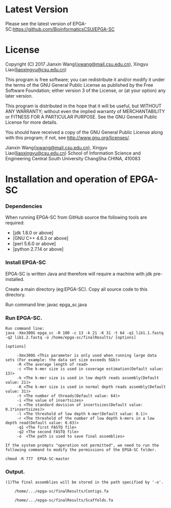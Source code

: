 Latest Version
==============
Please see the latest version of EPGA-SC:https://github.com/BioinformaticsCSU/EPGA-SC


License
=======

Copyright (C) 2017 Jianxin Wang(jxwang@mail.csu.edu.cn), Xingyu Liao(liaoxingyu@csu.edu.cn)

This program is free software; you can redistribute it and/or
modify it under the terms of the GNU General Public License
as published by the Free Software Foundation; either version 3
of the License, or (at your option) any later version.

This program is distributed in the hope that it will be useful,
but WITHOUT ANY WARRANTY; without even the implied warranty of
MERCHANTABILITY or FITNESS FOR A PARTICULAR PURPOSE.  See the
GNU General Public License for more details.

You should have received a copy of the GNU General Public License
along with this program; if not, see <http://www.gnu.org/licenses/>.

Jianxin Wang(jxwang@mail.csu.edu.cn), Xingyu Liao(liaoxingyu@csu.edu.cn)
School of Information Science and Engineering
Central South University
ChangSha
CHINA, 410083


Installation and operation of EPGA-SC 
==================================

### Dependencies

When running EPGA-SC from GitHub source the following tools are required:

* [jdk 1.8.0 or above]
* [GNU C++ 4.6.3 or above] 
* [perl 5.6.0 or above] 
* [python 2.7.14 or above]
 
### Install EPGA-SC

EPGA-SC is written Java and therefore will require a machine with jdk pre-installed.

Create a main directory (eg:EPGA-SC). Copy all source code to this directory.

Run command line: javac epga_sc.java 

### Run EPGA-SC.
	
    Run command line:  
	java -Xmx300G epga_sc -R 100 -c 13 -k 21 -K 31 -t 64 -q1 lib1.1.fastq -q2 lib1.2.fastq -o /home/epga-sc/finalResults/ [options] 
	
	[options]
	
	     -Xmx300G <This parameter is only used when running large data sets (For example: the data set size exceeds 5Gb)>
	     -R <The average length of read>
	     -c <The k-mer size is used in coverage estimation(Default value: 13)>
	     -k <The k-mer size is used in low depth reads assembly(Default value: 21)>
	     -K <The k-mer size is used in normal depth reads assembly(Default value: 31)>
	     -t <The number of threads(Default value: 64)>
	     -i <The value of insertsizes>
	     -s <The standard devision of insertsizes(Default value: 0.1*insertsizes)>
	     -l <The threshold of low depth k-mer(Default value: 0.1)>
	     -r <The threshold of the number of low depth k-mers in a low depth read(Default value: 0.03)>
	     -q1 <The first FASTQ file>
	     -q2 <The second FASTQ file>
         -o  <The path is used to save final assemblies>		 
	
	If the system prompts "operation not permitted", we need to run the following command to modify the permissions of the EPGA-SC folder.
	
	chmod -R 777  EPGA-SC-master
	

### Output.
    
	(1)The final assemblies will be stored in the path specified by '-o'.
    
        /home/.../epga-sc/finalResults/Contigs.fa
		
        /home/.../epga-sc/finalResults/Scaffolds.fa
